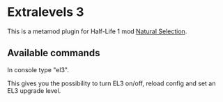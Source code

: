 # Extralevels 3
This is a metamod plugin for Half-Life 1 mod [Natural Selection](https://github.com/unknownworlds/NS).

## Available commands
In console type "el3".

This gives you the possibility to turn EL3 on/off, reload config and set an EL3 upgrade level.